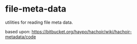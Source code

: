 # file-meta-data
utilities for reading file meta data.

based upon: https://bitbucket.org/haypo/hachoir/wiki/hachoir-metadata/code
